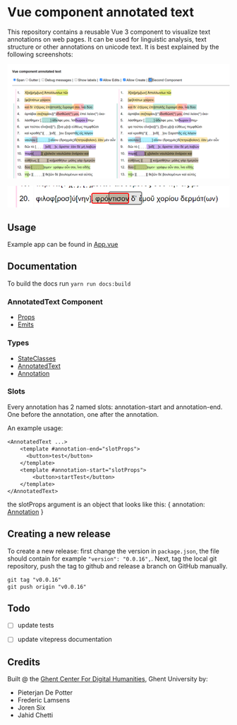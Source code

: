 
# Vue component annotated text

This repository contains a reusable Vue 3 component to visualize text annotations on web pages. It can be used for linguistic analysis, text structure or other annotations on unicode text. It is best explained by the following screenshots:

![Annotations](docs/annotations.png)

![Edit](docs/editAnnotation.png)


## Usage

Example app can be found in [App.vue](dev-app/App.vue)


## Documentation

To build the docs run `yarn run docs:build`

### AnnotatedText Component
- [Props](docs/typedoc/types/Props/interfaces/AnnotatedTextProps.md)
- [Emits](docs/typedoc/types/Emits/interfaces/AnnotatedTextEmits.md)

### Types

- [StateClasses](docs/typedoc/lib/annotatedTextUtils/StateClasses/README.md)
- [AnnotatedText](docs/typedoc/types/AnnotatedText/README.md)
- [Annotation](docs/typedoc/types/Annotation/README.md)

### Slots

Every annotation has 2 named slots: annotation-start and annotation-end. One before the annotation, one after the annotation.

An example usage:
```vue
<AnnotatedText ...>
    <template #annotation-end="slotProps">
      <button>test</button>
    </template>
    <template #annotation-start="slotProps">
        <button>startTest</button>
    </template>
</AnnotatedText>
```

the slotProps argument is an object that looks like this:
{
  annotation: [Annotation](docs/typedoc/types/Annotation/interfaces/Annotation.md)
}

## Creating a new release


To create a new release: first change the version in `package.json`, the file should contain for example `"version": "0.0.16",`. Next, tag the local git repository, push the tag to github and release a branch on GitHub manually.

````
git tag "v0.0.16"
git push origin "v0.0.16"
````

## Todo

- [ ] update tests
- [ ] update vitepress documentation


## Credits

Built @ the [Ghent Center For Digital Humanities](https://www.ghentcdh.ugent.be/), Ghent University by:

* Pieterjan De Potter
* Frederic Lamsens
* Joren Six
* Jahid Chetti

